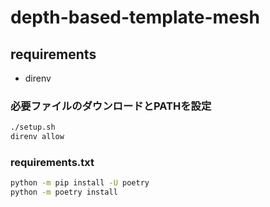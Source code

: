 # depth-based-template-mesh

## requirements

- direnv

### 必要ファイルのダウンロードとPATHを設定

```sh
./setup.sh
direnv allow
```

### requirements.txt

```sh
python -m pip install -U poetry
python -m poetry install
```
